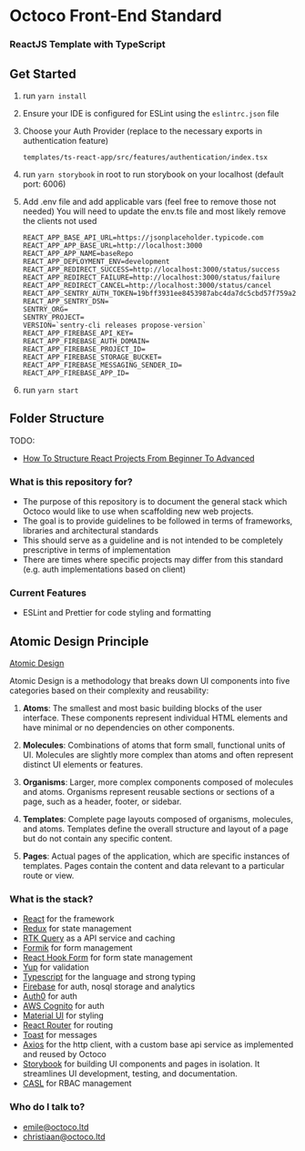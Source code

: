 # Octoco Front-End Standard

### ReactJS Template with TypeScript

## Get Started

1. run `yarn install`
2. Ensure your IDE is configured for ESLint using the `eslintrc.json` file
3. Choose your Auth Provider (replace to the necessary exports in authentication feature)
   ```
   templates/ts-react-app/src/features/authentication/index.tsx
   ```
4. run `yarn storybook` in root to run storybook on your localhost (default port: 6006)
5. Add .env file and add applicable vars (feel free to remove those not needed)
   You will need to update the env.ts file and most likely remove the clients not used

   ```
   REACT_APP_BASE_API_URL=https://jsonplaceholder.typicode.com
   REACT_APP_APP_BASE_URL=http://localhost:3000
   REACT_APP_APP_NAME=baseRepo
   REACT_APP_DEPLOYMENT_ENV=development
   REACT_APP_REDIRECT_SUCCESS=http://localhost:3000/status/success
   REACT_APP_REDIRECT_FAILURE=http://localhost:3000/status/failure
   REACT_APP_REDIRECT_CANCEL=http://localhost:3000/status/cancel
   REACT_APP_SENTRY_AUTH_TOKEN=19bff3931ee8453987abc4da7dc5cbd57f759a25323d434c804e7ac0dffe92bc
   REACT_APP_SENTRY_DSN=
   SENTRY_ORG=
   SENTRY_PROJECT=
   VERSION=`sentry-cli releases propose-version`
   REACT_APP_FIREBASE_API_KEY=
   REACT_APP_FIREBASE_AUTH_DOMAIN=
   REACT_APP_FIREBASE_PROJECT_ID=
   REACT_APP_FIREBASE_STORAGE_BUCKET=
   REACT_APP_FIREBASE_MESSAGING_SENDER_ID=
   REACT_APP_FIREBASE_APP_ID=
   ```

6. run `yarn start`

## Folder Structure

TODO:

- [How To Structure React Projects From Beginner To Advanced](https://blog.webdevsimplified.com/2022-07/react-folder-structure/)

### What is this repository for?

- The purpose of this repository is to document the general stack which Octoco would like to use when scaffolding new web projects.
- The goal is to provide guidelines to be followed in terms of frameworks, libraries and architectural standards
- This should serve as a guideline and is not intended to be completely prescriptive in terms of implementation
- There are times where specific projects may differ from this standard (e.g. auth implementations based on client)

### Current Features

- ESLint and Prettier for code styling and formatting

## Atomic Design Principle

[Atomic Design](https://bradfrost.com/blog/post/atomic-web-design/)

Atomic Design is a methodology that breaks down UI components into five categories based on their complexity and reusability:

1. **Atoms**: The smallest and most basic building blocks of the user interface. These components represent individual HTML elements and have minimal or no dependencies on other components.

2. **Molecules**: Combinations of atoms that form small, functional units of UI. Molecules are slightly more complex than atoms and often represent distinct UI elements or features.

3. **Organisms**: Larger, more complex components composed of molecules and atoms. Organisms represent reusable sections or sections of a page, such as a header, footer, or sidebar.

4. **Templates**: Complete page layouts composed of organisms, molecules, and atoms. Templates define the overall structure and layout of a page but do not contain any specific content.

5. **Pages**: Actual pages of the application, which are specific instances of templates. Pages contain the content and data relevant to a particular route or view.

### What is the stack?

- [React](https://reactjs.org/) for the framework
- [Redux](https://redux.js.org/) for state management
- [RTK Query](https://redux-toolkit.js.org/rtk-query/overview) as a API service and caching
- [Formik](https://formik.org/) for form management
- [React Hook Form](https://react-hook-form.com/) for form state management
- [Yup](https://github.com/jquense/yup) for validation
- [Typescript](https://www.typescriptlang.org/) for the language and strong typing
- [Firebase](https://firebase.google.com/) for auth, nosql storage and analytics
- [Auth0](https://firebase.google.com/) for auth
- [AWS Cognito](https://firebase.google.com/) for auth
- [Material UI](https://mui.com/) for styling
- [React Router](https://v5.reactrouter.com/web/guides/quick-start) for routing
- [Toast](https://ireade.github.io/Toast.js/) for messages
- [Axios](https://axios-http.com/docs/intro) for the http client, with a custom base api service as implemented and reused by Octoco
- [Storybook](https://storybook.js.org/) for building UI components and pages in isolation. It streamlines UI development, testing, and documentation.
- [CASL](https://casl.js.org/v6/en/) for RBAC management

### Who do I talk to?

- emile@octoco.ltd
- christiaan@octoco.ltd
